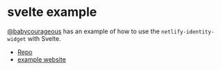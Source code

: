 # svelte example

[@babycourageous](https://github.com/babycourageous) has an example of how to use the `netlify-identity-widget` with Svelte.

- [Repo](https://github.com/babycourageous/netlify-identity-demo-svelte)
- [example website](https://netlify-identity-demo-svelte.netlify.com/)
